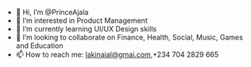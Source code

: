 - 👋 Hi, I’m @PrinceAjala
- 👀 I’m interested in Product Management 
- 🌱 I’m currently learning UI/UX Design skills 
- 💞️ I’m looking to collaborate on Finance, Health, Social, Music, Games and Education 
- 📫 How to reach me: lakinajal@gmai.com,+234 704 2829 665

<!---
PrinceAjala/PrinceAjala is a ✨ special ✨ repository because its `README.md` (this file) appears on your GitHub profile.
You can click the Preview link to take a look at your changes.
--->
